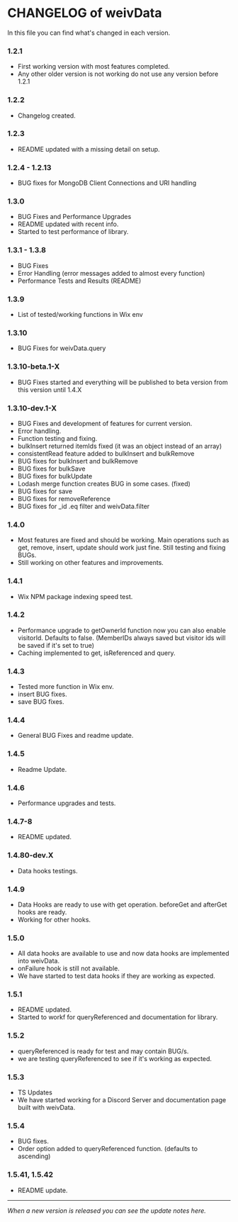 # CHANGELOG of weivData

In this file you can find what's changed in each version.

### 1.2.1
- First working version with most features completed.
- Any other older version is not working do not use any version before 1.2.1

### 1.2.2
- Changelog created.

### 1.2.3
- README updated with a missing detail on setup.

### 1.2.4 - 1.2.13
- BUG fixes for MongoDB Client Connections and URI handling

### 1.3.0
- BUG Fixes and Performance Upgrades
- README updated with recent info.
- Started to test performance of library.

### 1.3.1 - 1.3.8
- BUG Fixes
- Error Handling (error messages added to almost every function)
- Performance Tests and Results (README)

### 1.3.9
- List of tested/working functions in Wix env

### 1.3.10
- BUG Fixes for weivData.query

### 1.3.10-beta.1-X
- BUG Fixes started and everything will be published to beta version from this version until 1.4.X

### 1.3.10-dev.1-X
- BUG Fixes and development of features for current version.
- Error handling.
- Function testing and fixing.
- bulkInsert returned itemIds fixed (it was an object instead of an array)
- consistentRead feature added to bulkInsert and bulkRemove
- BUG fixes for bulkInsert and bulkRemove
- BUG fixes for bulkSave
- BUG fixes for bulkUpdate
- Lodash merge function creates BUG in some cases. (fixed)
- BUG fixes for save
- BUG fixes for removeReference
- BUG fixes for _id .eq filter and weivData.filter

### 1.4.0
- Most features are fixed and should be working. Main operations such as get, remove, insert, update should work just fine. Still testing and fixing BUGs.
- Still working on other features and improvements.

### 1.4.1
- Wix NPM package indexing speed test.

### 1.4.2
- Performance upgrade to getOwnerId function now you can also enable visitorId. Defaults to false. (MemberIDs always saved but visitor ids will be saved if it's set to true)
- Caching implemented to get, isReferenced and query.

### 1.4.3
- Tested more function in Wix env.
- insert BUG fixes.
- save BUG fixes.

### 1.4.4
- General BUG Fixes and readme update.

### 1.4.5
- Readme Update.

### 1.4.6
- Performance upgrades and tests.

### 1.4.7-8
- README updated.

### 1.4.80-dev.X
- Data hooks testings.

### 1.4.9
- Data Hooks are ready to use with get operation. beforeGet and afterGet hooks are ready.
- Working for other hooks.

### 1.5.0
- All data hooks are available to use and now data hooks are implemented into weivData.
- onFailure hook is still not available.
- We have started to test data hooks if they are working as expected.

### 1.5.1
- README updated.
- Started to workf for queryReferenced and documentation for library.

### 1.5.2
- queryReferenced is ready for test and may contain BUG/s.
- we are testing queryReferenced to see if it's working as expected.

### 1.5.3
- TS Updates
- We have started working for a Discord Server and documentation page built with weivData.

### 1.5.4
- BUG fixes.
- Order option added to queryReferenced function. (defaults to ascending)

### 1.5.41, 1.5.42
- README update.

---

*When a new version is released you can see the update notes here.*